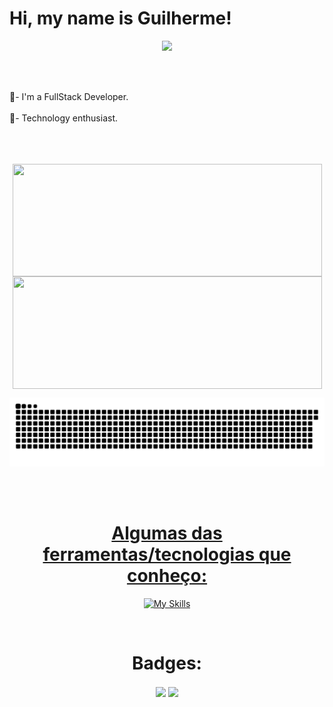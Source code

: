 Hi, my name is Guilherme!
=========================================================================================================================================

<div align="center">
  
<a href="https://www.github.com/GuilhermeVDG" rel="noreferrer"><img src="https://img.shields.io/github/followers/GuilhermeVDG?logo=githubx&style=for-the-badge&color=9046FF&labelColor=9046FF&label=GITHUB+FOLOWERS"></a>
  
</div>

<br>
<img align="center" height="08em" width=1111 src="https://i.imgur.com/waxVImv.png"/>

🌱- I'm a FullStack Developer.  
<br>
🚩- Technology enthusiast. 
<br>
<br>
<img align="center" height="08em" width=1111 src="https://i.imgur.com/waxVImv.png"/>
<br>
<br>
<div align="center">
<a href="https://github.com/GuilhermeVDG">   
<img align="center" height="180em" width=495 src="https://github-readme-stats.vercel.app/api?username=GuilhermeVDG&show_icons=true&theme=dark"/>
<img align="center" height="180em" width=495 src="https://github-readme-stats.vercel.app/api/top-langs/?username=GuilhermeVDG&layout=compact&theme=dark"/>
  
![snake svg](https://github.com/GuilhermeVDG/GuilhermeVDG/blob/output/github-contribution-grid-snake.svg)
  
<div style="display: inline_block"> 
</br>
<div align="center">
  
<div style="display: inline_block">
</div>
<br>  
<div align="center">
<div style="display: inline_block">

# Algumas das ferramentas/tecnologias que conheço:
[![My Skills](https://skillicons.dev/icons?i=html,css,js,react,nextjs,nodejs,express,sequelize,java,spring,python,django,aws,gcp,firebase,figma,github)]((https://github.com/GuilhermeVDG))


<div align="center">
<div style="display: inline_block">
<br>

# Badges:
  <div  width=2> 
    
  <img align="center"  width=350 src="https://github.com/GuilhermeVDG/GuilhermeVDG/assets/101233631/2388d4f7-40fa-430c-a07a-9ef8f9a4bf1f"/>
    
  <img align="center" width=350 src="https://github.com/GuilhermeVDG/GuilhermeVDG/assets/101233631/c2c10644-8662-4731-a765-ddb3df3a9a65"/>

    
  </div>

<br>
<br>
<img align="center" height="08em" width=1111 src="https://i.imgur.com/waxVImv.png"/> 
